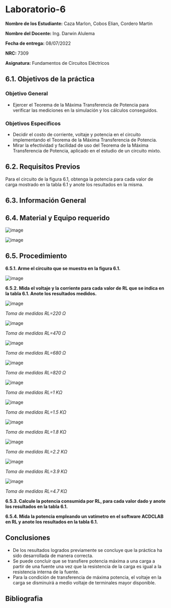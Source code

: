 # Laboratorio-6
**Nombre de los Estudiante:** Caza Marlon, Cobos Elian, Cordero Martin

**Nombre del Docente:** Ing. Darwin Alulema

**Fecha de entrega:** 08/07/2022

**NRC:** 7309

**Asignatura:** Fundamentos de Circuitos Eléctricos

## **6.1. Objetivos de la práctica**

### **Objetivo General**

* Ejercer el Teorema de la Máxima Transferencia de Potencia para verificar las mediciones en la simulación y los cálculos conseguidos. 

### **Objetivos Especificos** 

* Decidir el costo de corriente, voltaje y potencia en el circuito implementando el Teorema de la Máxima Transferencia de Potencia. 
* Mirar la efectividad y facilidad de uso del Teorema de la Máxima Transferencia de Potencia, aplicado en el estudio de un circuito mixto. 

## **6.2. Requisitos Previos**

Para el circuito de la figura 6.1, obtenga la potencia para cada valor de carga mostrado en la tabla 6.1 y anote los resultados en la misma.

## **6.3. Información General**

## **6.4. Material y Equipo requerido**

![image](https://user-images.githubusercontent.com/105742149/179113806-46785043-5a64-46c3-8681-e25e2edce7d1.png)

![image](https://user-images.githubusercontent.com/105742149/179115926-406fbfad-5950-412e-b1de-cc1c7f69466d.png)

## **6.5. Procedimiento**

**6.5.1. Arme el circuito que se muestra en la figura 6.1.**

![image](https://user-images.githubusercontent.com/105742149/179116080-1637f119-3c6e-4b87-b1b8-3adf940976bb.png)

**6.5.2. Mida el voltaje y la corriente para cada valor de RL que se indica en la tabla 6.1. Anote los resultados medidos.**

![image](https://user-images.githubusercontent.com/105742149/179125831-2f9920f4-4bcb-4499-a8bf-b1e107366228.png)

*Toma de medidas RL=220 Ω*

![image](https://user-images.githubusercontent.com/105742149/179125902-79774b5b-45f8-4c1c-a3bd-e4a25e417298.png)

*Toma de medidas RL=470 Ω*

![image](https://user-images.githubusercontent.com/105742149/179125928-ab9604e6-479e-44de-9170-bece9c45f874.png)

*Toma de medidas RL=680 Ω*

![image](https://user-images.githubusercontent.com/105742149/179125976-8e92aee5-0a52-4584-a801-740eed774092.png)

*Toma de medidas RL=820 Ω*

![image](https://user-images.githubusercontent.com/105742149/179126001-aeecdf75-7ffd-4a1d-bc8f-1e77e26dbad7.png)

*Toma de medidas RL=1 KΩ*

![image](https://user-images.githubusercontent.com/105742149/179126031-607cdae6-1810-4046-90a0-af7a5f3fe3f5.png)

*Toma de medidas RL=1.5 KΩ*

![image](https://user-images.githubusercontent.com/105742149/179126063-c811517f-806a-4668-ac22-fddecf29fe2b.png)

*Toma de medidas RL=1.8 KΩ*

![image](https://user-images.githubusercontent.com/105742149/179126083-3cc0d549-d740-409b-b9b1-dedf08291565.png)

*Toma de medidas RL=2.2 KΩ*

![image](https://user-images.githubusercontent.com/105742149/179126105-e4e4ee67-b914-4f9c-b09d-e1819eaa1254.png)

*Toma de medidas RL=3.9 KΩ*

![image](https://user-images.githubusercontent.com/105742149/179126143-2b3665ff-772e-4156-8037-efc873e77ca6.png)

*Toma de medidas RL=4.7 KΩ*

**6.5.3. Calcule la potencia consumida por RL, para cada valor dado y anote los resultados en la tabla 6.1.**

**6.5.4. Mida la potencia empleando un vatímetro en el software ACDCLAB en RL y anote los resultados en la tabla 6.1.**

## **Conclusiones**
* De los resultados logrados previamente se concluye que la práctica ha sido desarrollada de manera correcta. 
* Se puede concluir que se transfiere potencia máxima a una carga a partir de una fuente una vez que la resistencia de la carga es igual a la resistencia interna de la fuente. 
* Para la condición de transferencia de máxima potencia, el voltaje en la carga se disminuirá a medio voltaje de terminales mayor disponible. 

## **Bibliografia**
